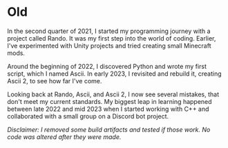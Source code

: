 
# Old

In the second quarter of 2021, I started my programming journey with a project called Rando. It was my first step into the world of coding. Earlier, I've experimented with Unity projects and tried creating small Minecraft mods.

Around the beginning of 2022, I discovered Python and wrote my first script, which I named Ascii. In early 2023, I revisited and rebuild it, creating Ascii 2, to see how far I've come.

Looking back at Rando, Ascii, and Ascii 2, I now see several mistakes, that don't meet my current standards. My biggest leap in learning happened between late 2022 and mid 2023 when I started working with C++ and collaborated with a small group on a Discord bot project.

*Disclaimer: I removed some build artifacts and tested if those work. No code was altered after they were made.*
